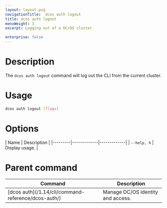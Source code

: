 ```yaml
---
layout: layout.pug
navigationTitle:  dcos auth logout
title: dcos auth logout
menuWeight: 3
excerpt: Logging out of a DC/OS cluster

enterprise: false
---
```



# Description
The `dcos auth logout` command will log out the CLI from the current cluster.

# Usage

```bash
dcos auth logout [flags]
```
# Options

| Name |  Description |
|---------|-------------|-------------|
| `--help, h`   | Display usage. |

# Parent command

| Command | Description |
|---------|-------------|
| [dcos auth]\(/1.14/cli/command-reference/dcos-auth/) |  Manage DC/OS identity and access. |

